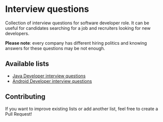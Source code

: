 Interview questions
===================

Collection of interview questions for software developer role. It can be useful for candidates searching for a job and recruiters looking for new developers.

**Please note**: every company has different hiring politics and knowing answers for these questions may be not enough.

Available lists
---------------
- [Java Developer interview questions](https://github.com/pwittchen/interview-questions/blob/master/java-developer.md)
- [Android Developer interview questions](https://github.com/pwittchen/interview-questions/blob/master/android-developer.md)

Contributing
------------

If you want to improve existing lists or add another list, feel free to create a Pull Request!
